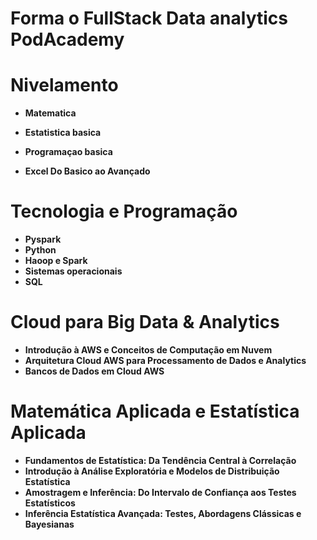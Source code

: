 # Forma o FullStack Data analytics PodAcademy

# Nivelamento
  
 - **Matematica**
  
 - **Estatistica basica**
  
 - **Programaçao basica**
  
 - **Excel Do Basico ao Avançado**
  
# Tecnologia e Programação
 - **Pyspark**
 - **Python**
 - **Haoop e Spark**
 - **Sistemas operacionais**
 - **SQL**
# Cloud para Big Data & Analytics
- **Introdução à AWS e Conceitos de Computação em Nuvem**
- **Arquitetura Cloud AWS para Processamento de Dados e Analytics**
- **Bancos de Dados em Cloud AWS**
# Matemática Aplicada e Estatística Aplicada
- **Fundamentos de Estatística: Da Tendência Central à Correlação**
- **Introdução à Análise Exploratória e Modelos de Distribuição Estatística**
- **Amostragem e Inferência: Do Intervalo de Confiança aos Testes Estatísticos**
- **Inferência Estatística Avançada: Testes, Abordagens Clássicas e Bayesianas**
#

